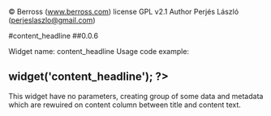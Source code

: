 © Berross (www.berross.com)
license GPL v2.1
Author Perjés László (perjeslaszlo@gmail.com)

#content_headline
##0.0.6

Widget name: content_headline
Usage code example:

## <?PHP $this->widget('content_headline'); ?>

This widget have no parameters, creating group of some data and metadata which are rewuired on content column between title and content text.